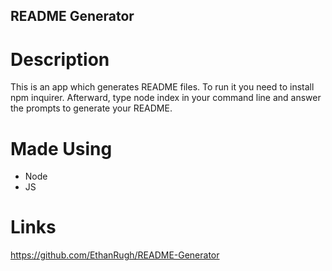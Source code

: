 ## README Generator

# Description
This is an app which generates README files. To run it you need to install npm inquirer. Afterward, type node index in your command line and answer the prompts to generate your README.

# Made Using
- Node
- JS

# Links
https://github.com/EthanRugh/README-Generator